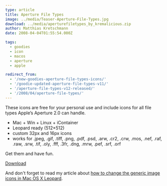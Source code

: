 ```yaml
---
type: article
title: Aperture File Types
image: ../media/Teaser-Aperture-File-Types.jpg
download: ../media/aperturefiletypes_by_kremalicious.zip
author: Matthias Kretschmann
date: 2008-04-04T01:55:54.000Z

tags:
  - goodies
  - icon
  - macos
  - aperture
  - apple

redirect_from:
  - '/new-goodies-aperture-file-types-icons/'
  - '/goodie-updated-aperture-file-types-v11/'
  - '/aperture-file-types-v12-released/'
  - '/2008/04/aperture-file-types/'
---
```


These icons are free for your personal use and include icons for all file types Apple’s Aperture 2.0 can handle.

- Mac + Win + Linux + iContainer
- Leopard ready (512×512)
- custom 32px and 16px icons
- works for .jpeg, .gif, .tiff, .png, .pdf, .psd, .arw, .cr2, .crw, .mos, .nef, .raf, .raw, .srw, .tif, .oly, .fff, .3fr, .dng, .mrw, .pef, .srf, .orf

Get them and have fun.

<p class="content-download">
    <a class="icon-download" href="../media/aperturefiletypes_by_kremalicious.zip">Download</a>
</p>

And don't forget to read my article about [how to change the generic image icons in Mac OS X Leopard](/changing-the-image-icons-in-mac-os-x-leopard/).
